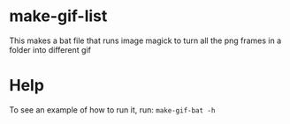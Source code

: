 # make-gif-list
This makes a bat file that runs image magick to turn all the png frames in a folder into different gif

# Help
To see an example of how to run it, run:
`make-gif-bat -h` 
